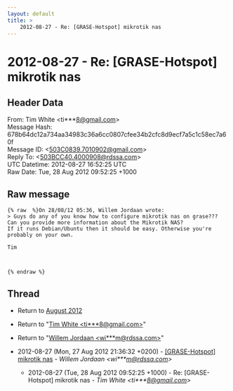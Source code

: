 ```yaml
---
layout: default
title: >
    2012-08-27 - Re: [GRASE-Hotspot] mikrotik nas
---
```


# 2012-08-27 - Re: [GRASE-Hotspot] mikrotik nas

## Header Data

From: Tim White \<ti***8@gmail.com\><br>
Message Hash: 678b64dc12a734aa34983c36a6cc0807cfee34b2cfc8d9ecf7a5c1c58ec7a60f<br>
Message ID: \<503C0839.7010902@gmail.com\><br>
Reply To: \<503BCC40.4000908@rdssa.com\><br>
UTC Datetime: 2012-08-27 16:52:25 UTC<br>
Raw Date: Tue, 28 Aug 2012 09:52:25 +1000<br>

## Raw message

```
{% raw  %}On 28/08/12 05:36, Willem Jordaan wrote:
> Guys do any of you know how to configure mikrotik nas on grase???
Can you provide more information about the Mikrotik NAS?
If it runs Debian/Ubuntu then it should be easy. Otherwise you're 
probably on your own.

Tim



{% endraw %}
```

## Thread

+ Return to [August 2012](/archive/2012/08)

+ Return to "[Tim White <ti***8<span>@</span>gmail.com>](/authors/ti___8_at_gmail_com)"
+ Return to "[Willem Jordaan <wi***m<span>@</span>rdssa.com>](/authors/wi___m_at_rdssa_com)"

+ 2012-08-27 (Mon, 27 Aug 2012 21:36:32 +0200) - [[GRASE-Hotspot] mikrotik nas](/archive/2012/08/4762f9578cb63d81ab3e670073bf717241c93bb364baed321ca8ec2e743267ed) - _Willem Jordaan \<wi***m@rdssa.com\>_
  + 2012-08-27 (Tue, 28 Aug 2012 09:52:25 +1000) - Re: [GRASE-Hotspot] mikrotik nas - _Tim White \<ti***8@gmail.com\>_

